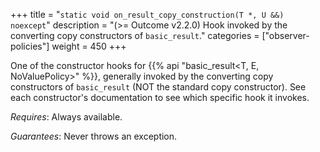 +++
title = "`static void on_result_copy_construction(T *, U &&) noexcept`"
description = "(>= Outcome v2.2.0) Hook invoked by the converting copy constructors of `basic_result`."
categories = ["observer-policies"]
weight = 450
+++

One of the constructor hooks for {{% api "basic_result<T, E, NoValuePolicy>" %}}, generally invoked by the converting copy constructors of `basic_result` (NOT the standard copy constructor). See each constructor's documentation to see which specific hook it invokes.

*Requires*: Always available.

*Guarantees*: Never throws an exception.
